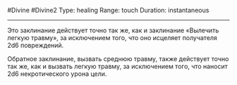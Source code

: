 #Divine #Divine2
Type: healing
Range: touch
Duration: instantaneous

---
Это заклинание действует точно так же, как и заклинание «Вылечить легкую травму», за исключением того, что оно исцеляет получателя 2d6 повреждений. 

Обратное заклинание, вызвать среднюю травму, также действует точно так же, как и вызвать легкую травму, за исключением того, что наносит 2d6 некротического урона цели.